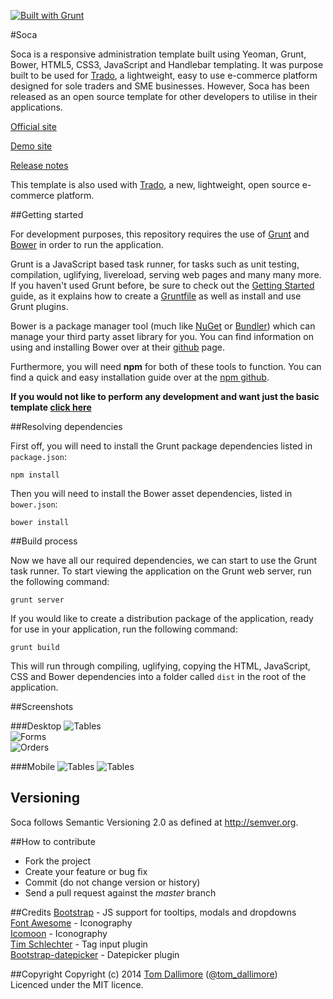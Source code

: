 [![Built with Grunt](https://cdn.gruntjs.com/builtwith.png)](http://gruntjs.com/)

#Soca

Soca is a responsive administration template built using Yeoman, Grunt, Bower, HTML5, CSS3, JavaScript and Handlebar templating. It was purpose built to be used for [Trado](https://github.com/Jellyfishboy/trado), a lightweight, easy to use e-commerce platform designed for sole traders and SME businesses. However, Soca has been released as an open source template for other developers to utilise in their applications.

[Official site](http://soca.tomdallimore.com/)

[Demo site](http://socademo.tomdallimore.com/)

[Release notes](http://release.tomdallimore.com/projects/soca)

This template is also used with [Trado](http://www.trado.io), a new, lightweight, 
open source e-commerce platform.

##Getting started

For development purposes, this repository requires the use of [Grunt](http://gruntjs.com/) and [Bower](http://bower.io/) in order to run the application.

Grunt is a JavaScript based task runner, for tasks such as unit testing, compilation, uglifying, livereload, serving web pages and many many more. If you haven't used Grunt before, be sure to check out the [Getting Started](http://gruntjs.com/getting-started) guide, as it explains how to create a [Gruntfile](http://gruntjs.com/sample-gruntfile) as well as install and use Grunt plugins. 

Bower is a package manager tool (much like [NuGet](http://www.nuget.org/) or [Bundler](http://bundler.io/)) which can manage your third party asset library for you. You can find information on using and installing Bower over at their [github](https://github.com/bower/bower) page.

Furthermore, you will need **npm** for both of these tools to function. You can find a quick and easy installation guide over at the [npm github](https://github.com/npm/npm).

**If you would not like to perform any development and want just the basic template [click here](http://tomdallimore.com/wp-content/uploads/soca.zip)**

##Resolving dependencies

First off, you will need to install the Grunt package dependencies listed in `package.json`:

    npm install

Then you will need to install the Bower asset dependencies, listed in `bower.json`:

    bower install

##Build process

Now we have all our required dependencies, we can start to use the Grunt task runner. To start viewing the application on the Grunt web server, run the following command:

    grunt server

If you would like to create a distribution package of the application, ready for use in your application, run the following command:

    grunt build

This will run through compiling, uglifying, copying the HTML, JavaScript, CSS and Bower dependencies into a folder called `dist` in the root of the application.

##Screenshots

###Desktop
![Tables](https://s3-eu-west-1.amazonaws.com/soca-template/soca-desktop-1.jpg "Tables")  
![Forms](https://s3-eu-west-1.amazonaws.com/soca-template/soca-desktop-2.jpg "Forms")  
![Orders](https://s3-eu-west-1.amazonaws.com/soca-template/soca-desktop-3.jpg "Orders")  

###Mobile
![Tables](https://s3-eu-west-1.amazonaws.com/soca-template/soca-mobile-1.jpg "Tables")
![Tables](https://s3-eu-west-1.amazonaws.com/soca-template/soca-mobile-2.jpg "Forms")

## Versioning

Soca follows Semantic Versioning 2.0 as defined at
<http://semver.org>.

##How to contribute

* Fork the project
* Create your feature or bug fix
* Commit (do not change version or history)
* Send a pull request against the *master* branch

##Credits
[Bootstrap](http://getbootstrap.com/) - JS support for tooltips, modals and dropdowns   
[Font Awesome](http://fortawesome.github.com/Font-Awesome/) - Iconography   
[Icomoon](http://icomoon.io/) - Iconography     
[Tim Schlechter](https://github.com/TimSchlechter/bootstrap-tagsinput) - Tag input plugin   
[Bootstrap-datepicker](http://www.eyecon.ro/bootstrap-datepicker/) - Datepicker plugin

##Copyright
Copyright (c) 2014 [Tom Dallimore](http://www.tomdallimore.com) ([@tom_dallimore](http://twitter.com/tom_dallimore))  
Licenced under the MIT licence.



